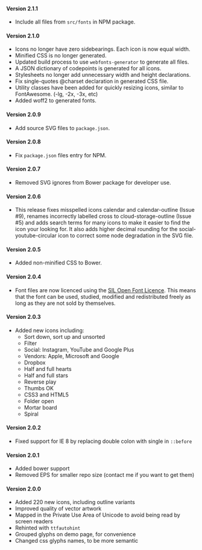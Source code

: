 #### Version 2.1.1

- Include all files from `src/fonts` in NPM package.

#### Version 2.1.0

- Icons no longer have zero sidebearings. Each icon is now equal width.
- Minified CSS is no longer generated.
- Updated build process to use `webfonts-generator` to generate all files.
- A JSON dictionary of codepoints is generated for all icons.
- Stylesheets no longer add unnecessary width and height declarations.
- Fix single-quotes @charset declaration in generated CSS file.
- Utility classes have been added for quickly resizing icons, similar to FontAwesome. (-lg, -2x, -3x, etc)
- Added woff2 to generated fonts.

#### Version 2.0.9

- Add source SVG files to `package.json`.

#### Version 2.0.8

- Fix `package.json` files entry for NPM.

#### Version 2.0.7

- Removed SVG ignores from Bower package for developer use.

#### Version 2.0.6

- This release fixes misspelled icons calendar and calendar-outline (Issue #9), renames incorrectly labelled cross to cloud-storage-outline (Issue #5) and adds search terms for many icons to make it easier to find the icon your looking for. It also adds higher decimal rounding for the social-youtube-circular icon to correct some node degradation in the SVG file.

#### Version 2.0.5

- Added non-minified CSS to Bower.

#### Version 2.0.4

- Font files are now licenced using the [SIL Open Font Licence](http://scripts.sil.org/cms/scripts/page.php?item_id=OFL_web). This means that the font can be used, studied, modified and
  redistributed freely as long as they are not sold by themselves.

#### Version 2.0.3

- Added new icons including:
  - Sort down, sort up and unsorted
  - Filter
  - Social: Instagram, YouTube and Google Plus
  - Vendors: Apple, Microsoft and Google
  - Dropbox
  - Half and full hearts
  - Half and full stars
  - Reverse play
  - Thumbs OK
  - CSS3 and HTML5
  - Folder open
  - Mortar board
  - Spiral

#### Version 2.0.2

- Fixed support for IE 8 by replacing double colon with single in `::before`

#### Version 2.0.1

- Added bower support
- Removed EPS for smaller repo size (contact me if you want to get them)

#### Version 2.0.0

- Added 220 new icons, including outline variants
- Improved quality of vector artwork
- Mapped in the Private Use Area of Unicode to avoid being read by screen readers
- Rehinted with `ttfautohint`
- Grouped glyphs on demo page, for convenience
- Changed css glyphs names, to be more semantic
